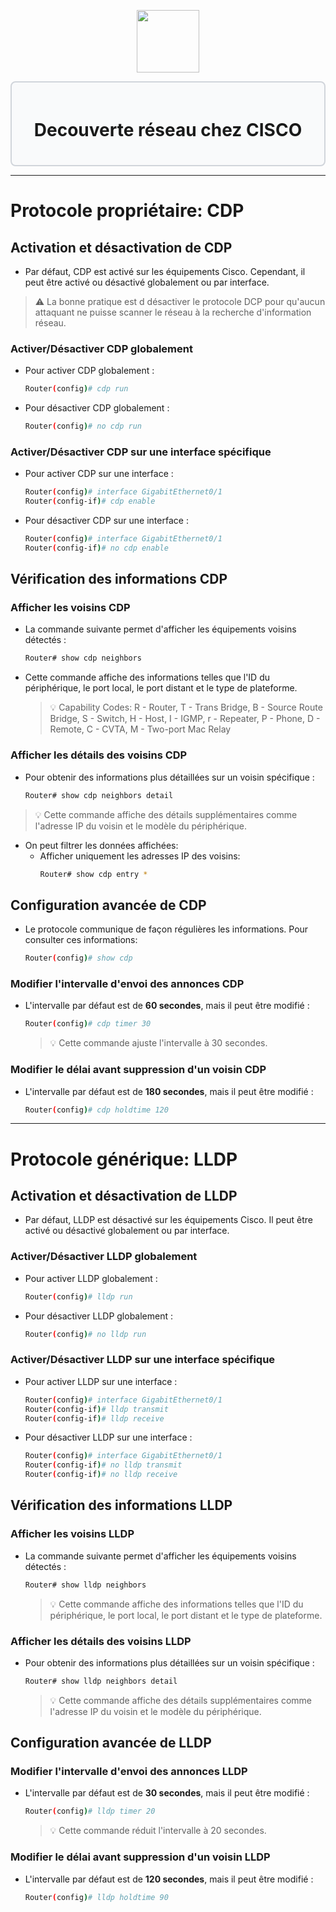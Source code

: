 <div align="center">
  <p align="center">
    <a href="#">
      <img src="https://cdn.iconscout.com/icon/free/png-512/free-cisco-logo-icon-download-in-svg-png-gif-file-formats--anyconnect-brand-logos-pack-icons-1579764.png?f=webp&w=256" height="100px" />
    </a>
  </p>
</div>
<div style="border: 2px solid #d1d5db; padding: 20px; border-radius: 8px; background-color: #f9fafb;">
  <h1 align="center">Decouverte réseau chez CISCO</h1>
</div>

---
# Protocole propriétaire: CDP
## Activation et désactivation de CDP
- Par défaut, CDP est activé sur les équipements Cisco. Cependant, il peut être activé ou désactivé globalement ou par interface.
 >⚠️ La bonne pratique est d désactiver le protocole DCP pour qu'aucun attaquant ne puisse scanner le réseau à la recherche d'information réseau.
### Activer/Désactiver CDP globalement
- Pour activer CDP globalement :
  ```bash
  Router(config)# cdp run
  ```
- Pour désactiver CDP globalement :
  ```bash
  Router(config)# no cdp run
  ```
### Activer/Désactiver CDP sur une interface spécifique
- Pour activer CDP sur une interface :
  ```bash
  Router(config)# interface GigabitEthernet0/1
  Router(config-if)# cdp enable
  ```
- Pour désactiver CDP sur une interface :
  ```bash
  Router(config)# interface GigabitEthernet0/1
  Router(config-if)# no cdp enable
  ```
## Vérification des informations CDP
### Afficher les voisins CDP
- La commande suivante permet d'afficher les équipements voisins détectés :
  ```bash
  Router# show cdp neighbors
  ```
- Cette commande affiche des informations telles que l'ID du périphérique, le port local, le port distant et le type de plateforme.
  >💡 Capability Codes: 
  >R - Router, T - Trans Bridge, B - Source Route Bridge, S - Switch, H - Host, I - IGMP, r - Repeater, P - Phone, D - Remote, C - CVTA, M - Two-port Mac Relay
### Afficher les détails des voisins CDP
- Pour obtenir des informations plus détaillées sur un voisin spécifique :
  ```bash
  Router# show cdp neighbors detail
  ```
>💡 Cette commande affiche des détails supplémentaires comme l'adresse IP du voisin et le modèle du périphérique.
- On peut filtrer les données affichées:
  - Afficher uniquement les adresses IP des voisins:
    ```bash
    Router# show cdp entry *
    ```
## Configuration avancée de CDP
- Le protocole communique de façon régulières les informations. Pour consulter ces informations:
  ```bash
  Router(config)# show cdp
  ```
### Modifier l'intervalle d'envoi des annonces CDP
- L'intervalle par défaut est de **60 secondes**, mais il peut être modifié :
  ```bash
  Router(config)# cdp timer 30
  ```
  >💡 Cette commande ajuste l'intervalle à 30 secondes.
### Modifier le délai avant suppression d'un voisin CDP
- L'intervalle par défaut est de **180 secondes**, mais il peut être modifié :
  ```bash
  Router(config)# cdp holdtime 120
  ```
---
# Protocole générique: LLDP
## Activation et désactivation de LLDP
- Par défaut, LLDP est désactivé sur les équipements Cisco. Il peut être activé ou désactivé globalement ou par interface.
### Activer/Désactiver LLDP globalement
- Pour activer LLDP globalement :
  ```bash
  Router(config)# lldp run
  ```
- Pour désactiver LLDP globalement :
  ```bash
  Router(config)# no lldp run
  ```
### Activer/Désactiver LLDP sur une interface spécifique
- Pour activer LLDP sur une interface :
  ```bash
  Router(config)# interface GigabitEthernet0/1
  Router(config-if)# lldp transmit
  Router(config-if)# lldp receive
  ```
- Pour désactiver LLDP sur une interface :
  ```bash
  Router(config)# interface GigabitEthernet0/1
  Router(config-if)# no lldp transmit
  Router(config-if)# no lldp receive
  ```
## Vérification des informations LLDP
### Afficher les voisins LLDP
- La commande suivante permet d'afficher les équipements voisins détectés :
  ```bash
  Router# show lldp neighbors
  ```
  >💡 Cette commande affiche des informations telles que l'ID du périphérique, le port local, le port distant et le type de plateforme.
### Afficher les détails des voisins LLDP
- Pour obtenir des informations plus détaillées sur un voisin spécifique :
  ```bash
  Router# show lldp neighbors detail
  ```
  >💡 Cette commande affiche des détails supplémentaires comme l'adresse IP du voisin et le modèle du périphérique.
## Configuration avancée de LLDP
### Modifier l'intervalle d'envoi des annonces LLDP
- L'intervalle par défaut est de **30 secondes**, mais il peut être modifié :
  ```bash
  Router(config)# lldp timer 20
  ```
  >💡 Cette commande réduit l'intervalle à 20 secondes.
### Modifier le délai avant suppression d'un voisin LLDP
- L'intervalle par défaut est de **120 secondes**, mais il peut être modifié :
  ```bash
  Router(config)# lldp holdtime 90
  ```